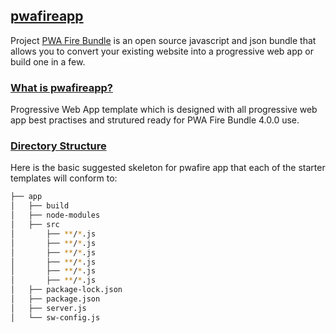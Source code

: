 ## [pwafireapp]()

Project [PWA Fire Bundle](https://github.com/mayeedwin/pwafire) is an open source javascript and json bundle that allows you to convert your existing website into a progressive web app or build one in a few.

### [What is pwafireapp?](https://github.com/mayeedwin/pwafireapp)

Progressive Web App template which is designed with all progressive web app best practises and strutured ready for PWA Fire Bundle 4.0.0 use.

### [Directory Structure]()

Here is the basic suggested skeleton for pwafire app that each of the starter templates will conform to:

```bash
├── app
│   ├── build
│   ├── node-modules
│   ├── src
│       ├── **/*.js
│       ├── **/*.js
│       ├── **/*.js
│       ├── **/*.js
│       ├── **/*.js
│       ├── **/*.js
│   ├── package-lock.json
│   ├── package.json
│   ├── server.js
│   └── sw-config.js

```
